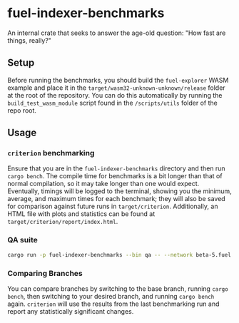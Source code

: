 # fuel-indexer-benchmarks

An internal crate that seeks to answer the age-old question: "How fast are things, really?"

## Setup

Before running the benchmarks, you should build the `fuel-explorer` WASM example 
and place it in the `target/wasm32-unknown-unknown/release` folder at the root of the repository. 
You can do this automatically by running the `build_test_wasm_module` script found 
in the `/scripts/utils` folder of the repo root.

## Usage

### `criterion` benchmarking

Ensure that you are in the `fuel-indexer-benchmarks` directory and then run `cargo bench`. The
compile time for benchmarks is a bit longer than that of normal compilation, so it may take longer 
than one would expect. Eventually, timings will be logged to the terminal, showing you the minimum, 
average, and maximum times for each benchmark; they will also be saved for comparison against future 
runs in `target/criterion`. Additionally, an HTML file with plots and statistics can be found at 
`target/criterion/report/index.html`.

### QA suite

```bash
cargo run -p fuel-indexer-benchmarks --bin qa -- --network beta-5.fuel.network
```

### Comparing Branches

You can compare branches by switching to the base branch, running `cargo bench`, then switching to your
desired branch, and running `cargo bench` again. `criterion` will use the results from the last benchmarking 
run and report any statistically significant changes.
